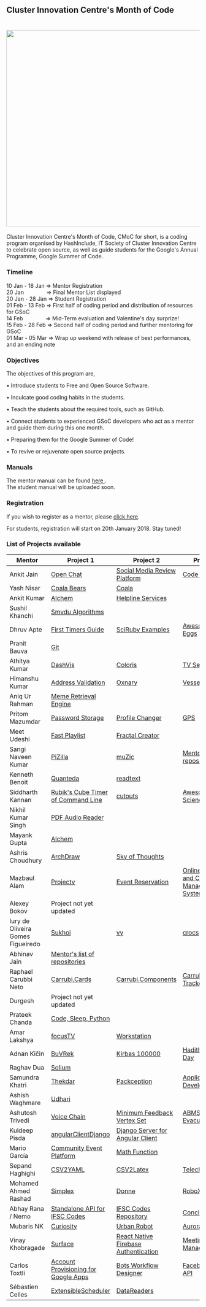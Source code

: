 ## Cluster Innovation Centre's Month of Code

<h1 align="center">
  <img src="https://github.com/duskybomb/CMoC/blob/master/Beta_white.png?raw=true" width ="512px" height ="auto">
</h1>

Cluster Innovation Centre's Month of Code, CMoC for short, is a coding program organised by HashInclude, IT Society of Cluster Innovation Centre to celebrate open source, as well as guide students for the Google's Annual Programme, Google Summer of Code.

### Timeline  
  
10 Jan - 18 Jan => Mentor Registration  
20 Jan &nbsp;&nbsp;&nbsp; &nbsp;&nbsp; &nbsp; &nbsp; &nbsp; &nbsp;=> Final Mentor List displayed  
20 Jan - 28 Jan => Student Registration  
01 Feb - 13 Feb => First half of coding period and distribution of resources for GSoC  
14 Feb &nbsp; &nbsp;&nbsp; &nbsp; &nbsp; &nbsp; &nbsp; &nbsp;=> Mid-Term evaluation and Valentine's day surprize!  
15 Feb - 28 Feb => Second half of coding period and further mentoring for GSoC  
01 Mar - 05 Mar => Wrap up weekend with release of best performances, and an ending note

### Objectives

The objectives of this program are, 

•  Introduce students to Free and Open Source Software.

•  Inculcate good coding habits in the students.

•  Teach the students about the required tools, such as GitHub. 

•  Connect students to experienced GSoC developers who act as a mentor and guide them during this one month.

•  Preparing them for the Google Summer of Code! 

•  To revive or rejuvenate open source projects.


### Manuals 

The mentor manual can be found [ here ](https://drive.google.com/file/d/1U3g5JEL70MWFSpdk864NgAA_21gkbUV2/view?usp=sharing).  
The student manual will be uploaded soon.

### Registration

If you wish to register as a mentor, please [click here](https://docs.google.com/forms/d/e/1FAIpQLSenvqqpuBxkD6YDvHQkwRmt8vlZxmxnU54yv8-RJRbIqTBeIg/viewform).  

For students, registration will start on 20th January 2018. Stay tuned! 

### List of Projects available

| Mentor                              | Project 1                                                      | Project 2                                                      | Project 3                                                               |
|-----------------------------------|----------------------------------------------------------------|----------------------------------------------------------------|-------------------------------------------------------------------------|
| Ankit Jain                        |[Open Chat](https://github.com/ankitjain28may/openchat)                     | [Social Media Review Platform](https://github.com/ankitjain28may/Social-Media-Review-Platform) | [Code Pad](https://github.com/ncs-jss/Code-Pad)                                     |
| Yash Nisar                        | [Coala Bears](https://github.com/coala/coala-bears)                           | [Coala](https://github.com/coala/coala)                                 |                                                                         |
| Ankit Kumar                       | [Alchem](https://github.com/alchemsynergy/alchem)                        | [Helpline Services](https://github.com/Ankitkumar94/Helpline-Services)              |                                                                         |
| Sushil Khanchi                    | [Smvdu Algorithms](https://github.com/khanchi97/Smvdu-Algos)                       |                                                                |                                                                         |
| Dhruv Apte                        | [First Timers Guide](https://github.com/the-ethan-hunt/first-timers-guide)           | [SciRuby Examples](https://github.com/the-ethan-hunt/sciruby-examples)             | [Awesome Easter Eggs](https://github.com/the-ethan-hunt/awesome-easter-eggs)                   |
| Pranit Bauva                      | [Git](http://github.com/git/git)                                      |                                                                |                                                                         |
| Athitya Kumar                     | [DashVis](https://github.com/athityakumar/dashvis)                        | [Coloris](https://github.com/athityakumar/colorls)                        |[TV Series](https://github.com/athityakumar/tvseries)                                |
| Himanshu Kumar                    | [Address Validation](https://github.com/himanshukumar660/Address-Validation)         | [Oxnary](https://github.com/himanshukumar660/Oxnary)                     | [Vessel Tracking](https://github.com/himanshukumar660/Vessel-Tracking)                     |
| Aniq Ur Rahman                    | [Meme Retrieval Engine](https://github.com/Aniq55/MemeFinder)                          |                                                                |                                                                         |
| Pritom Mazumdar                   | [Password Storage](https://github.com/Pritom14/Password-Storage)                   | [Profile Changer](https://github.com/Pritom14/Profile-Changer)                    | [GPS](https://github.com/Pritom14/Gps)                                         |
| Meet Udeshi                       | [Fast Playlist](https://github.com/udiboy1209/fast_playlist)                    | [Fractal Creator](https://github.com/udiboy1209/fractal-creator)                  |                                                                         |
| Sangi Naveen Kumar                | [PiZilla](https://github.com/nkprince007/pizilla)                         | [muZic](https://github.com/nkprince007/muzic-electron)                  | [Mentor's list of repositories](https://github.com/nkprince007/)                                         |
| Kenneth Benoit                    | [Quanteda](http://github.com/quanteda/quanteda)                            | [readtext](http://github.com/quanteda/readtext)                            |                                                                         |
| Siddharth Kannan                  | [Rubik's Cube Timer of Command Line](https://github.com/icyflame/cli-cube-timer)                     | [cutouts](https://github.com/icyflame/cutouts)                            | [Awesome Social Science](https://github.com/icyflame/awesome-social-science)                      |
| Nikhil Kumar Singh                | [PDF Audio Reader](https://github.com/nikhilkumarsingh/PDF_AUDIO_READER)           |                                                                |                                                                         |
| Mayank Gupta                      | [Alchem](https://github.com/alchemsynergy/alchem)                        |                                                                |                                                                         |
| Ashris Choudhury                  | [ArchDraw](https://github.com/iashris/archdraw)                            | [Sky of Thoughts](https://github.com/iashris/skyofthoughts.github.io)            |                                                                         |
| Mazbaul Alam                      | [Projectv](https://github.com/Mazbaul/projectv)                            | [Event Reservation](https://github.com/Mazbaul/Event_reservation)                   | [Online Learning and Course Management System](https://github.com/Mazbaul/Online-Learning-And-Course-Management-System) |
| Alexey Bokov                      | Project not yet updated                |                                                                |                                                                         |
| Iury de Oliveira Gomes Figueiredo | [Sukhoi](https://github.com/iogf/sukhoi)                                 | [vy](https://github.com/iogf/vy)                                     | [crocs](https://github.com/iogf/crocs)                                           |
| Abhinav Jain                      | [Mentor's list of repositories](https://github.com/AbhinavJain13)                               |                                                                |                                                                         |
| Raphael Carubbi Neto              | [Carrubi.Cards](https://github.com/rcarubbi/Carubbi.Cards )                     | [Carrubi.Components](https://github.com/rcarubbi/Carubbi.Components)                 | [Carrubi.Package Tracker](https://github.com/rcarubbi/Carubbi.PackageTracker)                      |
| Durgesh                           | Project not yet updated                                                            |                                                                |                                                                         |
| Prateek Chanda                    | [Code, Sleep, Python](https://github.com/prateekiiest/Code-Sleep-Python)              |                                                                |                                                                         |
| Amar Lakshya                      | [focusTV](https://github.com/amar-laksh/focusTV)                          | [Workstation](https://github.com/amar-laksh/workstation)                      |                                                                         |
| Adnan Kičin                       | [BuVRek](https://github.com/TheAdnan/BuVRek)                             | [Kirbas 100000](https://github.com/TheAdnan/Kirbas-100000)                      | [Hadith of The Day](https://github.com/TheAdnan/hadith-of-the-day)                           |
| Raghav Dua                        | [Solium](https://github.com/duaraghav8/Solium)                           |                                                                |                                                                         |
| Samundra Khatri                   | [Thekdar](https://github.com/samundrak/thekdar)                           | [Packception](https://github.com/samundrak/packception)                       | [Application Development Kit](https://github.com/samundrak/Facebook-Application-Development-Kit)       |
| Ashish Waghmare                   | [Udhari](https://github.com/talcrafts/udhari)                            |                                                                |                                                                         |
| Ashutosh Trivedi                  | [Voice Chain](https://github.com/codeAshu/voice-chain)                        | [Minimum Feedback Vertex Set](https://github.com/codeAshu/fvs)                                | [ABMS Panic Evacuation](https://github.com/codeAshu/ABMS-Panic-Evacuation)                       |
| Kuldeep Pisda                     | [angularClientDjango](https://github.com/kdpisda/angularClientDjango)                 | [Django Server for Angular Client](https://github.com/kdpisda/djangoServerForAngularClient )       |                                                                         |
| Mario García                      | [Community Event Platform](https://github.com/mattdark/community-event-platform)| [Math Function](https://github.com/mattdark/math-function)                      |                                                                         |
| Sepand Haghighi                   | [CSV2YAML](https://github.com/sepandhaghighi/csv2yaml)                     | [CSV2Latex](https://github.com/sepandhaghighi/csv2latex)                    | [Telecheck](https://github.com/sepandhaghighi/telecheck)                             |
| Mohamed Ahmed Rashad              | [Simplex](https://github.com/MohammedRashad/Simplex)| [Donne](https://github.com/MohammedRashad/Donne)                        | [RoboX](https://github.com/MohammedRashad/RoboX)                                 |
| Abhay Rana /  Nemo                | [Standalone API for IFSC Codes](https://github.com/razorpay/ifsc-api/)                          | [IFSC Codes Repository](https://github.com/razorpay/ifsc)                               | [Concierge](https://github.com/razorpay/concierge)|
| Mubaris NK                        | [Curiosity](https://github.com/mubaris/curiosity)                           | [Urban Robot](https://github.com/mubaris/urban-robot)                         | [Aurora](https://github.com/gostudent/aurora)                                     |
| Vinay Khobragade                  | [Surface](https://github.com/feat7/Surface)                               | [React Native Firebase Authentication](https://github.com/feat7/rnf-auth)                              | [Meetings Manager](https://github.com/feat7/meetings-manager)                               |
| Carlos Toxtli                     |[Account Provisioning for Google Apps]( https://github.com/google/account-provisioning-for-google-apps) | [Bots Workflow Designer](https://github.com/toxtli/bots-workflow-designer)               | [Facebook Chat API](https://github.com/Schmavery/facebook-chat-api                          )|
| Sébastien Celles                  | [ExtensibleScheduler](https://github.com/scls19fr/ExtensibleScheduler.jl/)            | [DataReaders](https://github.com/femtotrader/DataReaders.jl)                  |                                                                         |
